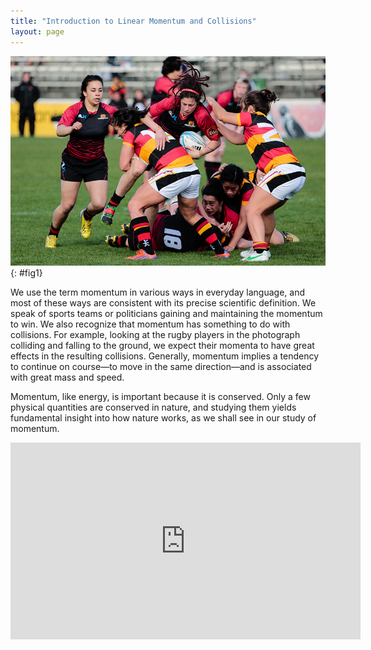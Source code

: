```yaml
---
title: "Introduction to Linear Momentum and Collisions"
layout: page
---
```


![Rugby players colliding during a rugby match.](../resources/Figure_08_00_01a_D.jpg "Each rugby player has great momentum, which will affect the outcome of their collisions with each other and the ground. (credit: ozzzie, Flickr)")
{: #fig1}

We use the term momentum in various ways in everyday language, and most of these
ways are consistent with its precise scientific definition. We speak of sports
teams or politicians gaining and maintaining the momentum to win. We also
recognize that momentum has something to do with collisions. For example,
looking at the rugby players in the photograph colliding and falling to the
ground, we expect their momenta to have great effects in the resulting
collisions. Generally, momentum implies a tendency to continue on course—to move
in the same direction—and is associated with great mass and speed.

Momentum, like energy, is important because it is conserved. Only a few physical
quantities are conserved in nature, and studying them yields fundamental insight
into how nature works, as we shall see in our study of momentum.

<div class="note" data-label="Video" markdown="1">
<iframe width="560" height="315" src="https://www.youtube.com/embed/hxMaoFcYSrw" frameborder="0" allow="accelerometer; autoplay; clipboard-write; encrypted-media; gyroscope; picture-in-picture" allowfullscreen></iframe>
</div>
